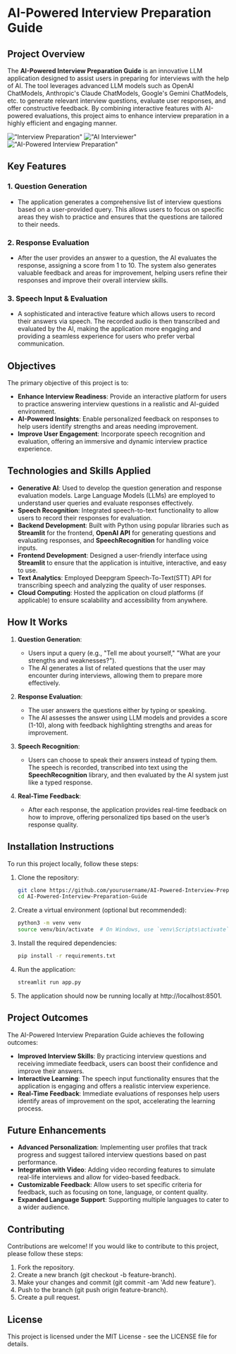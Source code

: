 # AI-Powered Interview Preparation Guide

## Project Overview

The **AI-Powered Interview Preparation Guide** is an innovative LLM application designed to assist users in preparing for interviews with the help of AI. The tool leverages advanced LLM models such as OpenAI ChatModels, Anthropic's Claude ChatModels, Google's Gemini ChatModels, etc. to generate relevant interview questions, evaluate user responses, and offer constructive feedback. By combining interactive features with AI-powered evaluations, this project aims to enhance interview preparation in a highly efficient and engaging manner.

!["Interview Preparation"]("https://snacknation.com/wp-content/uploads/2023/02/Interview-prep.png")
!["AI Interviewer"]("https://miro.medium.com/v2/resize:fit:1200/1*fftnkC_jWvvYeQpb_yXgWg.png")
!["AI-Powered Interview Preparation"]("https://media.licdn.com/dms/image/v2/D5612AQF_RreTlIM2kg/article-cover_image-shrink_720_1280/article-cover_image-shrink_720_1280/0/1725022133420?e=2147483647&v=beta&t=hPxYkUsCMcq8O7l922UY-8127lPAfhBsoRDdc9v1YF0")

## Key Features

### 1. **Question Generation**

   - The application generates a comprehensive list of interview questions based on a user-provided query. This allows users to focus on specific areas they wish to practice and ensures that the questions are tailored to their needs.
   
### 2. **Response Evaluation**

   - After the user provides an answer to a question, the AI evaluates the response, assigning a score from 1 to 10. The system also generates valuable feedback and areas for improvement, helping users refine their responses and improve their overall interview skills.

### 3. **Speech Input & Evaluation**

   - A sophisticated and interactive feature which allows users to record their answers via speech. The recorded audio is then transcribed and evaluated by the AI, making the application more engaging and providing a seamless experience for users who prefer verbal communication.

## Objectives

The primary objective of this project is to:

- **Enhance Interview Readiness**: Provide an interactive platform for users to practice answering interview questions in a realistic and AI-guided environment.
- **AI-Powered Insights**: Enable personalized feedback on responses to help users identify strengths and areas needing improvement.
- **Improve User Engagement**: Incorporate speech recognition and evaluation, offering an immersive and dynamic interview practice experience.

## Technologies and Skills Applied

- **Generative AI**: Used to develop the question generation and response evaluation models. Large Language Models (LLMs) are employed to understand user queries and evaluate responses effectively.
- **Speech Recognition**: Integrated speech-to-text functionality to allow users to record their responses for evaluation.
- **Backend Development**: Built with Python using popular libraries such as **Streamlit** for the frontend, **OpenAI API** for generating questions and evaluating responses, and **SpeechRecognition** for handling voice inputs.
- **Frontend Development**: Designed a user-friendly interface using **Streamlit** to ensure that the application is intuitive, interactive, and easy to use.
- **Text Analytics**: Employed Deepgram Speech-To-Text(STT) API for transcribing speech and analyzing the quality of user responses.
- **Cloud Computing**: Hosted the application on cloud platforms (if applicable) to ensure scalability and accessibility from anywhere.

## How It Works

1. **Question Generation**:

   - Users input a query (e.g., "Tell me about yourself," "What are your strengths and weaknesses?").
   - The AI generates a list of related questions that the user may encounter during interviews, allowing them to prepare more effectively.

2. **Response Evaluation**:

   - The user answers the questions either by typing or speaking.
   - The AI assesses the answer using LLM models and provides a score (1-10), along with feedback highlighting strengths and areas for improvement.
   
3. **Speech Recognition**:

   - Users can choose to speak their answers instead of typing them. The speech is recorded, transcribed into text using the **SpeechRecognition** library, and then evaluated by the AI system just like a typed response.

4. **Real-Time Feedback**:

   - After each response, the application provides real-time feedback on how to improve, offering personalized tips based on the user’s response quality.

## Installation Instructions

To run this project locally, follow these steps:

1. Clone the repository:
   ```bash
   git clone https://github.com/yourusername/AI-Powered-Interview-Preparation-Guide.git
   cd AI-Powered-Interview-Preparation-Guide
   ```

2. Create a virtual environment (optional but recommended):
    ```bash
    python3 -m venv venv
    source venv/bin/activate  # On Windows, use `venv\Scripts\activate`
    ```

3. Install the required dependencies:
    ```bash
    pip install -r requirements.txt
    ```

4. Run the application:
   ```bash
   streamlit run app.py
   ```

5. The application should now be running locally at http://localhost:8501.

## Project Outcomes

The AI-Powered Interview Preparation Guide achieves the following outcomes:

<ul>
    <li><b>Improved Interview Skills</b>: By practicing interview questions and receiving immediate feedback, users can boost their confidence and improve their answers.</li>
    <li><b>Interactive Learning</b>: The speech input functionality ensures that the application is engaging and offers a realistic interview experience.</li>
    <li><b>Real-Time Feedback</b>: Immediate evaluations of responses help users identify areas of improvement on the spot, accelerating the learning process.</li>
</ul>

## Future Enhancements

<ul>
    <li><b>Advanced Personalization</b>: Implementing user profiles that track progress and suggest tailored interview questions based on past performance.</li>
    <li><b>Integration with Video</b>: Adding video recording features to simulate real-life interviews and allow for video-based feedback.</li>
    <li><b>Customizable Feedback</b>: Allow users to set specific criteria for feedback, such as focusing on tone, language, or content quality.</li>
    <li><b>Expanded Language Support</b>: Supporting multiple languages to cater to a wider audience.</li>
</ul>

## Contributing

Contributions are welcome! If you would like to contribute to this project, please follow these steps:

<ol>
    <li>Fork the repository.</li>
    <li>Create a new branch (git checkout -b feature-branch).</li>
    <li>Make your changes and commit (git commit -am 'Add new feature').</li>
    <li>Push to the branch (git push origin feature-branch).</li>
    <li>Create a pull request.</li>
</ol>

## License

This project is licensed under the MIT License - see the LICENSE file for details.

